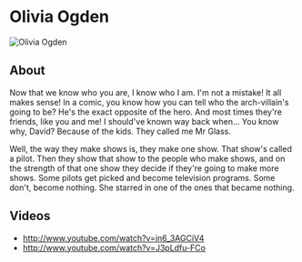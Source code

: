 # Olivia Ogden

![Olivia Ogden](http://dullesmoms.files.wordpress.com/2012/07/teddy20bear.gif)

## About
Now that we know who you are, I know who I am. I'm not a mistake! It all makes sense! In a comic, you know how you can tell who the arch-villain's going to be? He's the exact opposite of the hero. And most times they're friends, like you and me! I should've known way back when... You know why, David? Because of the kids. They called me Mr Glass.

Well, the way they make shows is, they make one show. That show's called a pilot. Then they show that show to the people who make shows, and on the strength of that one show they decide if they're going to make more shows. Some pilots get picked and become television programs. Some don't, become nothing. She starred in one of the ones that became nothing.


## Videos
* http://www.youtube.com/watch?v=jn6_3AGCiV4
* http://www.youtube.com/watch?v=J3pLdfu-FCo